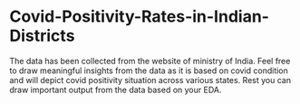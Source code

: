 # Covid-Positivity-Rates-in-Indian-Districts
The data has been collected from the website of ministry of India. Feel free to draw meaningful insights from the data as it is based on covid condition and will depict covid positivity situation across various states. Rest you can draw important output from the data based on your EDA.
